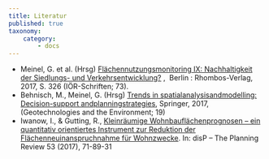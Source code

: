 ```yaml
---
title: Literatur
published: true
taxonomy:
    category:
        - docs
---
```


* Meinel, G. et al. (Hrsg) [Flächennutzungsmonitoring IX: Nachhaltigkeit der Siedlungs- und Verkehrsentwicklung?](http://www.google.com) ,  Berlin : Rhombos-Verlag, 2017, S. 326 (IÖR-Schriften; 73). 
* Behnisch, M., Meinel, G. (Hrsg) [Trends in spatialanalysisandmodelling: Decision-support andplanningstrategies](https://doi.org/10.1007/978-3-319-52522-8), Springer, 2017, (Geotechnologies and the Environment; 19)
* Iwanow, I., & Gutting, R., [Kleinräumige Wohnbauflächenprognosen – ein quantitativ orientiertes Instrument zur Reduktion der Flächenneuinanspruchnahme für Wohnzwecke](https://www.tandfonline.com/doi/full/10.1080/02513625.2017.1414496"). In: disP – The Planning Review 53 (2017), 71-89-31




